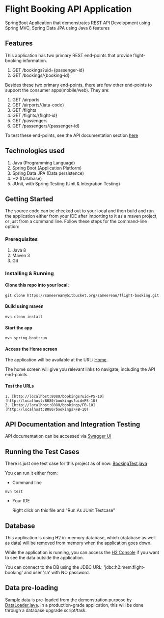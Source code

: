 # Flight Booking API Application

SpringBoot Application that demonstrates REST API Development using Spring MVC, Spring Data JPA using Java 8 features

## Features

This application has two primary REST end-points that provide flight-booking information. 

1. GET /bookings?uid={passenger-id}
2. GET /bookings/{booking-id}

Besides these two primary end-points, there are few other end-points to support the consumer apps(mobile/web). They are:
1. GET /airports
2. GET /airports/{iata-code}
3. GET /flights
4. GET /flights/{flight-id}
5. GET /passengers
6. GET /passengers/{passenger-id}

To test these end-points, see the API documentation section [here](#markdown-header-api-documentation-and-integration-testing)

## Technologies used

1. Java (Programming Language)
2. Spring Boot (Application Platform)
3. Spring Data JPA (Data persistence)
4. H2 (Database)
5. JUnit, with Spring Testing (Unit & Integration Testing)

## Getting Started

The source code can be checked out to your local and then build and run the application either from your IDE after importing to it as a maven project, or just from a command line. Follow these steps for the command-line option:  

### Prerequisites
1. Java 8
2. Maven 3
3. Git


### Installing & Running

#### Clone this repo into your local: 
	
```
git clone https://sameerean@bitbucket.org/sameerean/flight-booking.git
```

####  Build using maven 
	
```
mvn clean install
```
	
#### Start the app
	
```
mvn spring-boot:run
```
	
#### Access the Home screen

The application will be available at the URL: [Home](http://localhost:8080).

The home screen will give you relevant links to navigate, including the API end-points.
	
#### Test the URLs
	
    1. [http://localhost:8080/bookings?uid=PS-10](http://localhost:8080/bookings?uid=PS-10)
    2. [http://localhost:8080/bookings/FB-10](http://localhost:8080/bookings/FB-10)
    
## API Documentation and Integration Testing 

API documentation can be accessed via [Swagger UI](http://localhost:8080/swagger-ui.html) 

## Running the Test Cases

There is just one test case for this project as of now:
[BookingTest.java](src/test/java/com/dxbair/services/flightbooking/test/BookingTest.java)

You can run it either from:

- Command line

```
mvn test
```

- Your IDE


	Right click on this file and "Run As JUnit Testcase"  


## Database

This application is using H2 in-memory database, which (database as well as data) will be removed from memory when the application goes down.

While the application is running, you can access the [H2 Console](http://localhost:8080/console) if you want to see the data outside the application. 

You can connect to the DB using the JDBC URL: 'jdbc:h2:mem:flight-booking' and user 'sa' with NO password. 


## Data pre-loading

Sample data is pre-loaded from the demonstration purpose by [DataLoader.java](src/main/java/com/dxbair/services/flightbooking/boot/DataLoader.java). In a production-grade application, this will be done through a database upgrade script/task.
